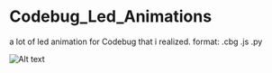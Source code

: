 # Codebug_Led_Animations
a lot of led animation for Codebug that i realized. format: .cbg .js .py

![Alt text](https://raw.githubusercontent.com/JonnyBanana/Codebug_Led_Animations/master/IMG/942c3f24b1612f468273b5c15a9dee74_original.png)


